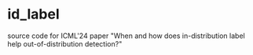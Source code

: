# id_label
source code for ICML'24 paper "When and how does in-distribution label help out-of-distribution detection?"
